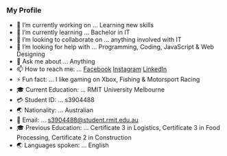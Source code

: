 ### My Profile

- 🔭 I’m currently working on ... Learning new skills
- 🌱 I’m currently learning ... Bachelor in IT
- 👯 I’m looking to collaborate on ... anything involved with IT
- 🤔 I’m looking for help with ... Programming, Coding, JavaScript & Web Designing
- 💬 Ask me about ... Anything
- 📫 How to reach me: ...  [Facebook](https://www.facebook.com/Shad0wMan13)  [Instagram](https://www.instagram.com/shad0wman13/)  [LinkedIn](www.linkedin.com/in/ryan-gibb-4aa03b208)
- ⚡ Fun fact: ... I like gaming on Xbox, Fishing & Motorsport Racing
- 🎓 Current Education: ... RMIT University Melbourne
- 💳 Student ID: ... s3904488
- 🌏 Nationality: ... Australian
- 📧 Email: ... s3904488@student.rmit.edu.au
- 🎓 Previous Education: ... Certificate 3 in Logistics, Certificate 3 in Food Processing, Certificate 2 in Construction
- 🌏 Languages spoken: ... English
